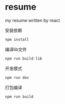 # resume
my resume written by react


安装依赖

```js
npm install
```

编译lib文件
```js
npm run build-lib
```

开发模式   
```js
npm run dev
```

打包编译
```js
npm run build
```